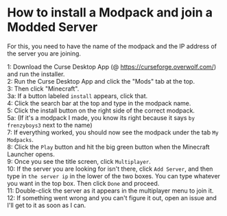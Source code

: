 # How to install a Modpack and join a Modded Server

For this, you need to have the name of the modpack and the IP address of the server you are joining.


1: Download the Curse Desktop App (@ https://curseforge.overwolf.com/) and run the installer.  
2: Run the Curse Desktop App and click the "Mods" tab at the top.  
3: Then click "Minecraft".  
3a: If a button labeled `install` appears, click that.  
4: Click the search bar at the top and type in the modpack name.  
5: Click the install button on the right side of the correct modpack.  
5a: (If it's a modpack I made, you know its right because it says `by frenzyboys3` next to the name)  
7: If everything worked, you should now see the modpack under the tab `My Modpacks`.  
8: Click the `Play` button and hit the big green button when the Minecraft Launcher opens.  
9: Once you see the title screen, click `Multiplayer`.  
10: If the server you are looking for isn't there, click `Add Server`, and then type in `the server ip` in the lower of the two boxes.  You can type whatever you want in the top box.  Then click `Done` and proceed.  
11: Double-click the server as it appears in the multiplayer menu to join it.  
12: If something went wrong and you can't figure it out, open an issue and I'll get to it as soon as I can.

